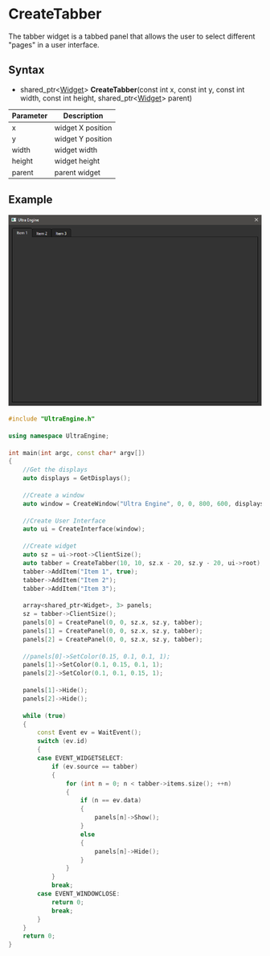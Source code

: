 # CreateTabber #

The tabber widget is a tabbed panel that allows the user to select different "pages" in a user interface.

## Syntax ##

- shared_ptr<[Widget](Widget.md)\> **CreateTabber**(const int x, const int y, const int width, const int height, shared_ptr<[Widget](Widget.md)\> parent)

| Parameter | Description |
| --- | --- |
| x | widget X position |
| y | widget Y position |
| width | widget width |
| height | widget height |
| parent | parent widget |

## Example ##

![](https://github.com/Leadwerks/Documentation/raw/master/Images/CreateTabber.png)

```c++
#include "UltraEngine.h"

using namespace UltraEngine;

int main(int argc, const char* argv[])
{
    //Get the displays
    auto displays = GetDisplays();

    //Create a window
    auto window = CreateWindow("Ultra Engine", 0, 0, 800, 600, displays[0]);

    //Create User Interface
    auto ui = CreateInterface(window);

    //Create widget
    auto sz = ui->root->ClientSize();
    auto tabber = CreateTabber(10, 10, sz.x - 20, sz.y - 20, ui->root);
    tabber->AddItem("Item 1", true);
    tabber->AddItem("Item 2");
    tabber->AddItem("Item 3");

    array<shared_ptr<Widget>, 3> panels;
    sz = tabber->ClientSize();
    panels[0] = CreatePanel(0, 0, sz.x, sz.y, tabber);
    panels[1] = CreatePanel(0, 0, sz.x, sz.y, tabber);
    panels[2] = CreatePanel(0, 0, sz.x, sz.y, tabber);

    //panels[0]->SetColor(0.15, 0.1, 0.1, 1);
    panels[1]->SetColor(0.1, 0.15, 0.1, 1);
    panels[2]->SetColor(0.1, 0.1, 0.15, 1);

    panels[1]->Hide();
    panels[2]->Hide();

    while (true)
    {
        const Event ev = WaitEvent();
        switch (ev.id)
        {
        case EVENT_WIDGETSELECT:
            if (ev.source == tabber)
            {
                for (int n = 0; n < tabber->items.size(); ++n)
                {
                    if (n == ev.data)
                    {
                        panels[n]->Show();
                    }
                    else
                    {
                        panels[n]->Hide();
                    }
                }
            }
            break;
        case EVENT_WINDOWCLOSE:
            return 0;
            break;
        }
    }
    return 0;
}
```
